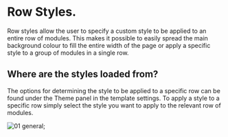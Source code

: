 Row Styles.
====

Row styles allow the user to specify a custom style to be applied to an entire row of modules. This makes it possible to easily spread the main background colour to fill the entire width of the page or apply a specific style to a group of modules in a single row.

Where are the styles loaded from?
---
The options for determining the style to be applied to a specific row can be found under the Theme panel in the template settings. To apply a style to a specific row simply select the style you want to apply to the relevant row of modules.

![01 general](http://localhost:8888/builder/joomla-template/data/venture/images/row-styles/row-style-options.jpg);
